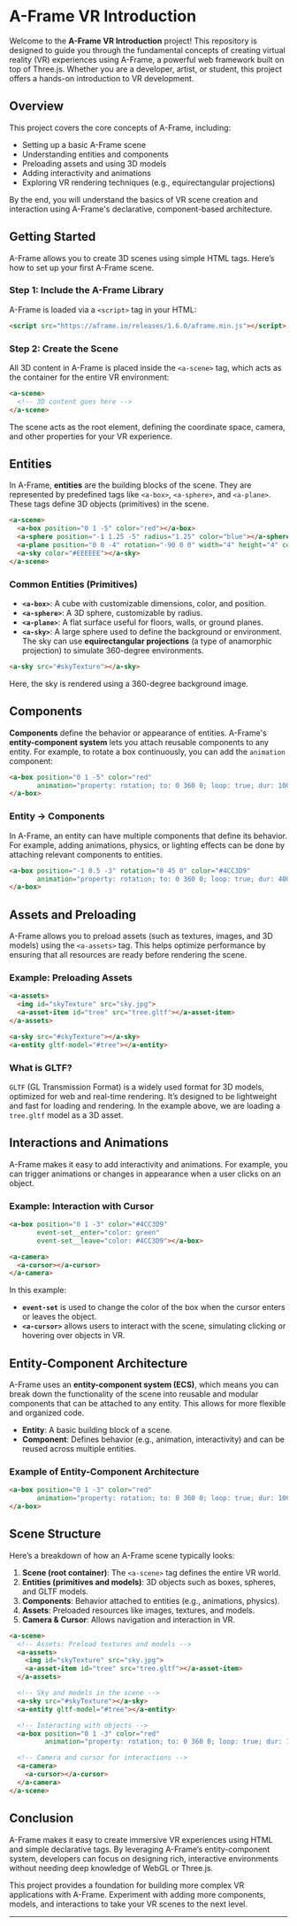 
# A-Frame VR Introduction

Welcome to the **A-Frame VR Introduction** project! This repository is designed to guide you through the fundamental concepts of creating virtual reality (VR) experiences using A-Frame, a powerful web framework built on top of Three.js. Whether you are a developer, artist, or student, this project offers a hands-on introduction to VR development.

## Overview

This project covers the core concepts of A-Frame, including:

- Setting up a basic A-Frame scene
- Understanding entities and components
- Preloading assets and using 3D models
- Adding interactivity and animations
- Exploring VR rendering techniques (e.g., equirectangular projections)

By the end, you will understand the basics of VR scene creation and interaction using A-Frame's declarative, component-based architecture.

## Getting Started

A-Frame allows you to create 3D scenes using simple HTML tags. Here’s how to set up your first A-Frame scene.

### Step 1: Include the A-Frame Library

A-Frame is loaded via a `<script>` tag in your HTML:

```html
<script src="https://aframe.io/releases/1.6.0/aframe.min.js"></script>
```

### Step 2: Create the Scene

All 3D content in A-Frame is placed inside the `<a-scene>` tag, which acts as the container for the entire VR environment:

```html
<a-scene>
  <!-- 3D content goes here -->
</a-scene>
```

The scene acts as the root element, defining the coordinate space, camera, and other properties for your VR experience.

## Entities

In A-Frame, **entities** are the building blocks of the scene. They are represented by predefined tags like `<a-box>`, `<a-sphere>`, and `<a-plane>`. These tags define 3D objects (primitives) in the scene.

```html
<a-scene>
  <a-box position="0 1 -5" color="red"></a-box>
  <a-sphere position="-1 1.25 -5" radius="1.25" color="blue"></a-sphere>
  <a-plane position="0 0 -4" rotation="-90 0 0" width="4" height="4" color="#7BC8A4"></a-plane>
  <a-sky color="#EEEEEE"></a-sky>
</a-scene>
```

### Common Entities (Primitives)
- **`<a-box>`**: A cube with customizable dimensions, color, and position.
- **`<a-sphere>`**: A 3D sphere, customizable by radius.
- **`<a-plane>`**: A flat surface useful for floors, walls, or ground planes.
- **`<a-sky>`**: A large sphere used to define the background or environment. The sky can use **equirectangular projections** (a type of anamorphic projection) to simulate 360-degree environments.

```html
<a-sky src="#skyTexture"></a-sky>
```
Here, the sky is rendered using a 360-degree background image.

## Components

**Components** define the behavior or appearance of entities. A-Frame's **entity-component system** lets you attach reusable components to any entity. For example, to rotate a box continuously, you can add the `animation` component:

```html
<a-box position="0 1 -5" color="red"
       animation="property: rotation; to: 0 360 0; loop: true; dur: 10000">
</a-box>
```

### Entity → Components
In A-Frame, an entity can have multiple components that define its behavior. For example, adding animations, physics, or lighting effects can be done by attaching relevant components to entities.

```html
<a-box position="-1 0.5 -3" rotation="0 45 0" color="#4CC3D9" 
       animation="property: rotation; to: 0 360 0; loop: true; dur: 4000">
</a-box>
```

## Assets and Preloading

A-Frame allows you to preload assets (such as textures, images, and 3D models) using the `<a-assets>` tag. This helps optimize performance by ensuring that all resources are ready before rendering the scene.

### Example: Preloading Assets

```html
<a-assets>
  <img id="skyTexture" src="sky.jpg">
  <a-asset-item id="tree" src="tree.gltf"></a-asset-item>
</a-assets>

<a-sky src="#skyTexture"></a-sky>
<a-entity gltf-model="#tree"></a-entity>
```

### What is GLTF?

`GLTF` (GL Transmission Format) is a widely used format for 3D models, optimized for web and real-time rendering. It’s designed to be lightweight and fast for loading and rendering. In the example above, we are loading a `tree.gltf` model as a 3D asset.

## Interactions and Animations

A-Frame makes it easy to add interactivity and animations. For example, you can trigger animations or changes in appearance when a user clicks on an object.

### Example: Interaction with Cursor

```html
<a-box position="0 1 -3" color="#4CC3D9" 
       event-set__enter="color: green"
       event-set__leave="color: #4CC3D9"></a-box>

<a-camera>
  <a-cursor></a-cursor>
</a-camera>
```

In this example:
- **`event-set`** is used to change the color of the box when the cursor enters or leaves the object.
- **`<a-cursor>`** allows users to interact with the scene, simulating clicking or hovering over objects in VR.

## Entity-Component Architecture

A-Frame uses an **entity-component system (ECS)**, which means you can break down the functionality of the scene into reusable and modular components that can be attached to any entity. This allows for more flexible and organized code.

- **Entity**: A basic building block of a scene.
- **Component**: Defines behavior (e.g., animation, interactivity) and can be reused across multiple entities.

### Example of Entity-Component Architecture

```html
<a-box position="0 1 -3" color="red" 
       animation="property: rotation; to: 0 360 0; loop: true; dur: 10000">
</a-box>
```

## Scene Structure

Here’s a breakdown of how an A-Frame scene typically looks:

1. **Scene (root container)**: The `<a-scene>` tag defines the entire VR world.
2. **Entities (primitives and models)**: 3D objects such as boxes, spheres, and GLTF models.
3. **Components**: Behavior attached to entities (e.g., animations, physics).
4. **Assets**: Preloaded resources like images, textures, and models.
5. **Camera & Cursor**: Allows navigation and interaction in VR.

```html
<a-scene>
  <!-- Assets: Preload textures and models -->
  <a-assets>
    <img id="skyTexture" src="sky.jpg">
    <a-asset-item id="tree" src="tree.gltf"></a-asset-item>
  </a-assets>

  <!-- Sky and models in the scene -->
  <a-sky src="#skyTexture"></a-sky>
  <a-entity gltf-model="#tree"></a-entity>

  <!-- Interacting with objects -->
  <a-box position="0 1 -3" color="red"
         animation="property: rotation; to: 0 360 0; loop: true; dur: 10000"></a-box>

  <!-- Camera and cursor for interactions -->
  <a-camera>
    <a-cursor></a-cursor>
  </a-camera>
</a-scene>
```

## Conclusion

A-Frame makes it easy to create immersive VR experiences using HTML and simple declarative tags. By leveraging A-Frame’s entity-component system, developers can focus on designing rich, interactive environments without needing deep knowledge of WebGL or Three.js.

This project provides a foundation for building more complex VR applications with A-Frame. Experiment with adding more components, models, and interactions to take your VR scenes to the next level.

---







